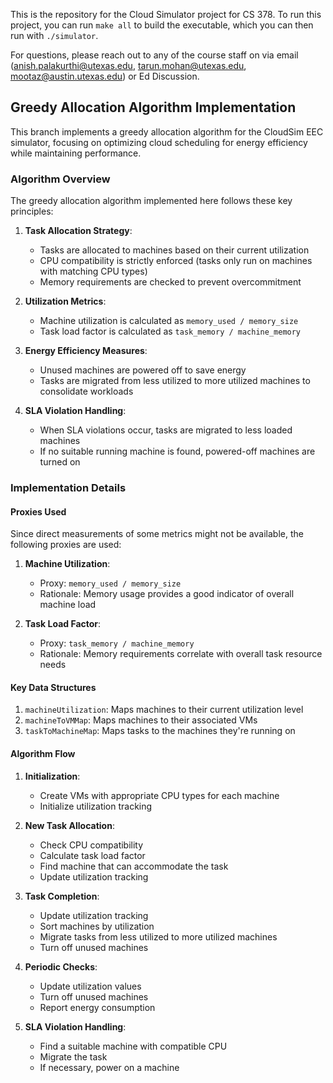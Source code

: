This is the repository for the Cloud Simulator project for CS 378. To run this project, you can run `make all` to build the executable, which you can then run with `./simulator`.

For questions, please reach out to any of the course staff on via email (anish.palakurthi@utexas.edu, tarun.mohan@utexas.edu, mootaz@austin.utexas.edu) or Ed Discussion.

## Greedy Allocation Algorithm Implementation

This branch implements a greedy allocation algorithm for the CloudSim EEC simulator, focusing on optimizing cloud scheduling for energy efficiency while maintaining performance.

### Algorithm Overview

The greedy allocation algorithm implemented here follows these key principles:

1. **Task Allocation Strategy**:
   - Tasks are allocated to machines based on their current utilization
   - CPU compatibility is strictly enforced (tasks only run on machines with matching CPU types)
   - Memory requirements are checked to prevent overcommitment

2. **Utilization Metrics**:
   - Machine utilization is calculated as `memory_used / memory_size`
   - Task load factor is calculated as `task_memory / machine_memory`

3. **Energy Efficiency Measures**:
   - Unused machines are powered off to save energy
   - Tasks are migrated from less utilized to more utilized machines to consolidate workloads

4. **SLA Violation Handling**:
   - When SLA violations occur, tasks are migrated to less loaded machines
   - If no suitable running machine is found, powered-off machines are turned on

### Implementation Details

#### Proxies Used

Since direct measurements of some metrics might not be available, the following proxies are used:

1. **Machine Utilization**: 
   - Proxy: `memory_used / memory_size`
   - Rationale: Memory usage provides a good indicator of overall machine load

2. **Task Load Factor**:
   - Proxy: `task_memory / machine_memory`
   - Rationale: Memory requirements correlate with overall task resource needs

#### Key Data Structures

1. `machineUtilization`: Maps machines to their current utilization level
2. `machineToVMMap`: Maps machines to their associated VMs
3. `taskToMachineMap`: Maps tasks to the machines they're running on

#### Algorithm Flow

1. **Initialization**:
   - Create VMs with appropriate CPU types for each machine
   - Initialize utilization tracking

2. **New Task Allocation**:
   - Check CPU compatibility
   - Calculate task load factor
   - Find machine that can accommodate the task
   - Update utilization tracking

3. **Task Completion**:
   - Update utilization tracking
   - Sort machines by utilization
   - Migrate tasks from less utilized to more utilized machines
   - Turn off unused machines

4. **Periodic Checks**:
   - Update utilization values
   - Turn off unused machines
   - Report energy consumption

5. **SLA Violation Handling**:
   - Find a suitable machine with compatible CPU
   - Migrate the task
   - If necessary, power on a machine
